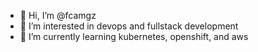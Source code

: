 - 👋 Hi, I’m @fcamgz
- 👀 I’m interested in devops and fullstack development
- 🌱 I’m currently learning kubernetes, openshift, and aws

<!---
fcamgz/fcamgz is a ✨ special ✨ repository because its `README.md` (this file) appears on your GitHub profile.
You can click the Preview link to take a look at your changes.
--->
